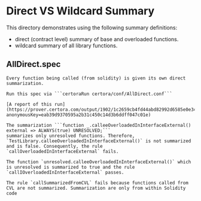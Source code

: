 
# Direct VS Wildcard Summary

This directory demonstrates using the following summary definitions:
- direct (contract level) summary of base and overloaded functions.
- wildcard summary of all library functions.

## AllDirect.spec 
    Every function being called (from solidity) is given its own direct summarization.
   
    Run this spec via ```certoraRun certora/conf/AllDirect.conf```

    [A report of this run](https://prover.certora.com/output/1902/1c2659cb4fd44abd82992d6585e0e345?anonymousKey=eab39d9370595a2b31c450c14d3b6ddff047c01e)

    The summarization ```function _.calleeOverloadedInInterfaceExternal()  external => ALWAYS(true) UNRESOLVED;```
    summarizes only unresolved functions. Therefore, `TestLibrary.calleeOverloadedInInterfaceExternal()` is not summarized and is false. Consequently, the rule `callOverloadedInInterfaceExternal` fails.

    The function `unresolved.calleeOverloadedInInterfaceExternal()` which is unresolved is summarized to true and the rule `callIOverloadedInInterfaceExternal` passes.

    The rule `callSummarizedFromCVL` fails because functions called from CVL are not summarized. Summarization are only from within Solidity code

